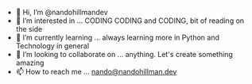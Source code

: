 - 👋 Hi, I’m @nandohillmandev
- 👀 I’m interested in ... CODING CODING and CODING, bit of reading on the side
- 🌱 I’m currently learning ... always learning more in Python and Technology in general
- 💞️ I’m looking to collaborate on ... anything. Let's create something amazing
- 📫 How to reach me ... nando@nandohillman.dev

<!---
nandohillmandev/nandohillmandev is a ✨ special ✨ repository because its `README.md` (this file) appears on your GitHub profile.
You can click the Preview link to take a look at your changes.
--->
